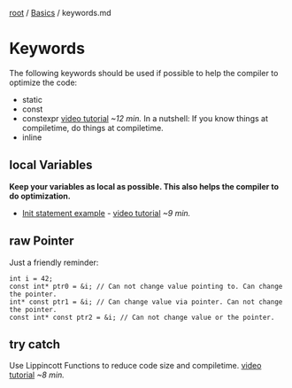 [root](../README.md) / [Basics](basics.md) / keywords.md
# Keywords
The following keywords should be used if possible to help the compiler to optimize the code:

- static
- const
- constexpr [video tutorial](https://www.youtube-nocookie.com/embed/qHgM5UdzPQU?rel=0&end=758) *~12 min.* In a nutshell: If you know things at compiletime, do things at compiletime.
- inline

## local Variables
**Keep your variables as local as possible. This also helps the compiler to do optimization.**

- [Init statement example](https://en.cppreference.com/w/cpp/language/if#If_Statements_with_Initializer) - [video tutorial](https://www.youtube-nocookie.com/embed/AiXU5EuLZgc?rel=0&end=500) *~9 min.*

## raw Pointer
Just a friendly reminder:
```c_cpp
int i = 42;
const int* ptr0 = &i; // Can not change value pointing to. Can change the pointer.
int* const ptr1 = &i; // Can change value via pointer. Can not change the pointer.
const int* const ptr2 = &i; // Can not change value or the pointer.
```
## try catch
Use Lippincott Functions to reduce code size and compiletime.
[video tutorial](https://www.youtube-nocookie.com/embed/-amJL3AyADI?rel=0) *~8 min.*